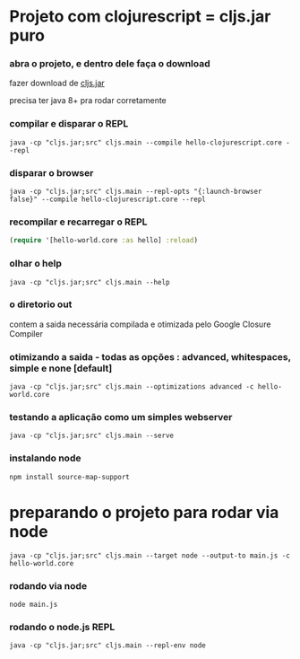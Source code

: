 # Projeto com clojurescript = cljs.jar puro

### abra o projeto, e dentro dele faça o download

fazer download de [cljs.jar](https://github.com/clojure/clojurescript/releases/download/r1.11.60/cljs.jar)

precisa ter java 8+ pra rodar corretamente

### compilar e disparar o REPL
```shell
java -cp "cljs.jar;src" cljs.main --compile hello-clojurescript.core --repl
```

### disparar o browser
```shell
java -cp "cljs.jar;src" cljs.main --repl-opts "{:launch-browser false}" --compile hello-clojurescript.core --repl
```

### recompilar e recarregar o REPL
```clojure
(require '[hello-world.core :as hello] :reload)
```

### olhar o help
```shell
java -cp "cljs.jar;src" cljs.main --help
```

### o diretorio out

contem a saida necessária compilada e otimizada pelo Google Closure Compiler

### otimizando a saida - todas as opções : advanced, whitespaces, simple e none [default]
```shell
java -cp "cljs.jar;src" cljs.main --optimizations advanced -c hello-world.core
```

### testando a aplicação como um simples webserver
```shell
java -cp "cljs.jar;src" cljs.main --serve
```

### instalando node 
```shell
npm install source-map-support
```

# preparando o projeto para rodar via node
```shell
java -cp "cljs.jar;src" cljs.main --target node --output-to main.js -c hello-world.core
```

### rodando via node
```shell
node main.js
```

### rodando o node.js REPL
```shell
java -cp "cljs.jar;src" cljs.main --repl-env node
```

